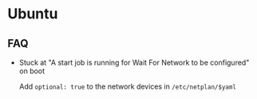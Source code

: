 # Ubuntu

## FAQ

- Stuck at "A start job is running for Wait For Network to be configured" on boot

  Add `optional: true` to the network devices in `/etc/netplan/$yaml`
